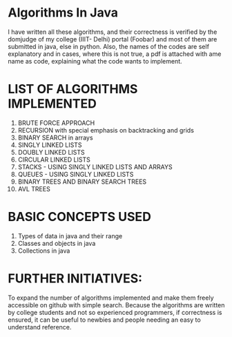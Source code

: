 # Algorithms In Java
I have written all these algorithms, and their correctness is verified by the domjudge of my college (IIIT- Delhi) portal (Foobar) and most of them are submitted in java, else in python. Also, the names of the codes are self explanatory and in cases, where this is not true, a pdf is attached with ame name as code, explaining what the code wants to implement.

# LIST OF ALGORITHMS IMPLEMENTED

1. BRUTE FORCE APPROACH  
2. RECURSION with special emphasis on backtracking and grids  
3. BINARY SEARCH in arrays
4. SINGLY LINKED LISTS
5. DOUBLY LINKED LISTS
6. CIRCULAR LINKED LISTS
7. STACKS - USING SINGLY LINKED LISTS AND ARRAYS
8. QUEUES - USING SINGLY LINKED LISTS
9. BINARY TREES AND BINARY SEARCH TREES
10. AVL TREES

# BASIC CONCEPTS USED 

1. Types of data in java and their range
2. Classes and objects in java
3. Collections in java


# FURTHER INITIATIVES:
To expand the number of algorithms implemented and make them freely accessible on github with simple search. Because the algorithms are written by college students and not so experienced programmers, if correctness is ensured, it can be useful to newbies and people needing an easy to understand reference.

